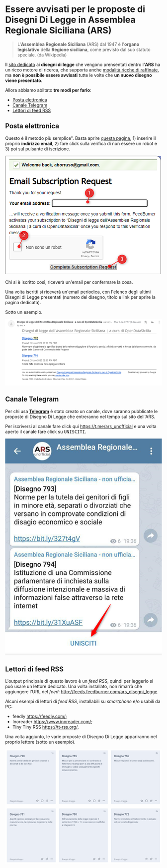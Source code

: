 # Essere avvisati per le proposte di Disegni Di Legge in Assemblea Regionale Siciliana (ARS)

> L'**Assemblea Regionale Siciliana** (ARS) dal 1947 è l'**organo legislativo** della **Regione siciliana**, come previsto dal suo statuto speciale. (da Wikipedia)

Il [sito dedicato](https://www.ars.sicilia.it/ms/home/cerca/221.jsp) ai **disegni di legge** che vengono prensentati dentro l'**ARS** ha un ricco motore di ricerca, che supporta anche [modalità ricche di raffinate](https://w3.ars.sicilia.it/home/cerca/help.jsp), ma **non è possibile essere avvisati** tutte le volte che **un nuovo disegno viene presentato**.

Allora abbiamo abiltato **tre modi per farlo**:

  - [Posta elettronica](#posta-elettronica)
  - [Canale Telegram](#canale-telegram)
  - [Lettori di feed RSS](#lettori-di-feed-rss)

## Posta elettronica

Questo è il metodo più semplice". Basta aprire [questa pagina](https://feedburner.google.com/fb/a/mailverify?uri=ars_disegni_legge&amp;loc=en_US), 1) inserire il proprio **indirizzo email**, 2) fare click sulla verifica di non essere un robot e 3) poi sul pulsante di iscrizione.

[![](./imgs/iscrizioneEmail.png)](https://feedburner.google.com/fb/a/mailverify?uri=ars_disegni_legge&amp;loc=en_US)

Chi si è iscritto così, riceverà un'email per confermare la cosa.

Una volta iscritti si riceverà un'email periodica, con l'elenco degli ultimi Disegni di Legge presentati (numero del disegno, titolo e link per aprire la pagina dedicata).

Sotto un esempio.

[![](imgs/emailEsempio.png)](https://feedburner.google.com/fb/a/mailverify?uri=ars_disegni_legge&amp;loc=en_US)

## Canale Telegram

Per chi usa [**Telegram**](https://telegram.org/) è stato creato un canale, dove saranno pubblicate le proposte di Disegno Di Legge che entreranno nel tempo sul sito dell'ARS.

Per iscriversi al canale fare click qui <https://t.me/ars_unofficial> e una volta aperto il canale fare click su <kbd>UNISCITI</kbd>.


[![](imgs/iscrivitiCanaleFreccia.png)](https://t.me/ars_unofficial)

## Lettori di feed RSS

L'output principale di questo lavoro è un *feed RSS*, quindi per leggerlo si può usare un lettore dedicato. Una volta installato, non rimarrà che aggiungere l'URL del *feed*: <http://feeds.feedburner.com/ars_disegni_legge>

Alcuni esempi di lettori di *feed RSS*, installabili su *smartphone* e/o usabili da PC:

- feedly <https://feedly.com/>;
- Inoreader <https://www.inoreader.com/>;
- Tiny Tiny RSS <https://tt-rss.org/>.

Una volta aggiunto, le varie proposte di Disegno Di Legge appariranno nel proprio lettore (sotto un esempio).

![](./imgs/rssReader.png)
